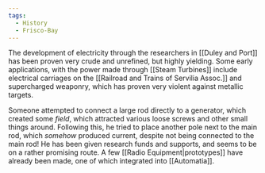 ```yaml
---
tags:
  - History
  - Frisco-Bay
---
```

The development of electricity through the researchers in [[Duley and Port]] has been proven very crude and unrefined, but highly yielding. Some early applications, with the power made through [[Steam Turbines]] include electrical carriages on the [[Railroad and Trains of Servilia Assoc.]] and supercharged weaponry, which has proven very violent against metallic targets. 

Someone attempted to connect a large rod directly to a generator, which created some *field*, which attracted various loose screws and other small things around. Following this, he tried to place another pole next to the main rod, which *somehow* produced current, despite not being connected to the main rod! 
He has been given research funds and supports, and seems to be on a rather promising route. A few [[Radio Equipment|prototypes]] have already been made, one of which integrated into [[Automatia]]. 
